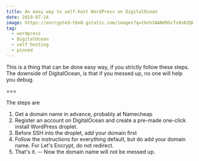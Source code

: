 ```yaml
---
title: An easy way to self-host WordPress on DigitalOcean
date: 2019-07-14
image: https://encrypted-tbn0.gstatic.com/images?q=tbn%3AANd9GcTs9vKZQKoNSRYaG51pYZlflYxZg78RGnnaXsWQCX6jfXBF-aHR
tag:
  - wordpress
  - DigitalOcean
  - self hosting
  - pinned
---
```


This is a thing that can be done easy way, if you strictly follow these steps. The downside of DigitalOcean, is that if you messed up, no one will help you debug.

===

The steps are

1. Get a domain name in advance, probably at Namecheap
2. Register an account on DigitalOcean and create a pre-made one-click install WordPress droplet.
3. Before SSH into the droplet, add your domain first
4. Follow the instructions for everything default, but do add your domain name. For Let's Encrypt, do not redirect.
5. That's it. -- Now the domain name will not be messed up.
